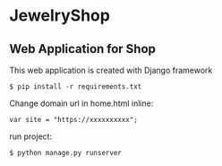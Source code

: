# JewelryShop
## Web Application for Shop
This web application is created with Django framework

```
$ pip install -r requirements.txt
```
Change domain url in home.html inline:
```
var site = "https://xxxxxxxxxx";
```
run project:
```
$ python manage.py runserver
```
